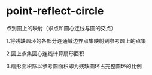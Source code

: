 # point-reflect-circle
点到圆上的映射（求点和圆心连线与圆的交点）

1.将残缺圆环的各部分连通域边界点集映射到参考圆上的点集

2.圆上点集圆心连线计算扇形面积

3.扇形面积除以参考圆面积即为残缺圆环占完整圆环的比例
